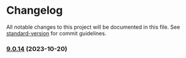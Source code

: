 # Changelog

All notable changes to this project will be documented in this file. See [standard-version](https://github.com/conventional-changelog/standard-version) for commit guidelines.

### [9.0.14](https://github.com/alex-lit/lint-kit/compare/v9.0.13...v9.0.14) (2023-10-20)
